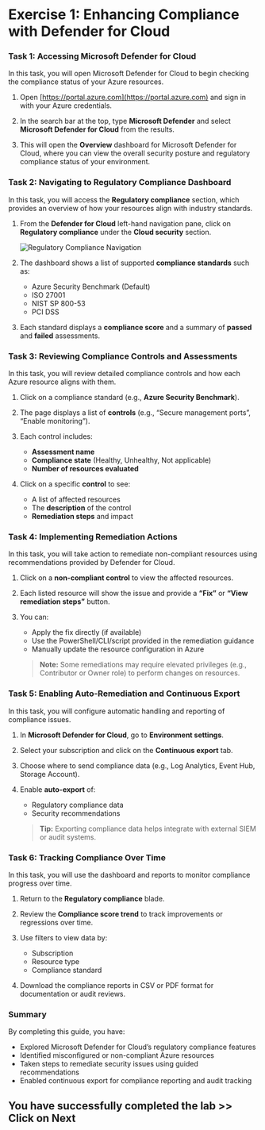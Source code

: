 # Exercise 1: Enhancing Compliance with Defender for Cloud 

### Task 1: Accessing Microsoft Defender for Cloud

In this task, you will open Microsoft Defender for Cloud to begin checking the compliance status of your Azure resources.

1. Open [https://portal.azure.com](https://portal.azure.com) and sign in with your Azure credentials.

2. In the search bar at the top, type **Microsoft Defender** and select **Microsoft Defender for Cloud** from the results.

3. This will open the **Overview** dashboard for Microsoft Defender for Cloud, where you can view the overall security posture and regulatory compliance status of your environment.

### Task 2: Navigating to Regulatory Compliance Dashboard

In this task, you will access the **Regulatory compliance** section, which provides an overview of how your resources align with industry standards.

1. From the **Defender for Cloud** left-hand navigation pane, click on **Regulatory compliance** under the **Cloud security** section.

   ![Regulatory Compliance Navigation](./images/task2.1.png)

2. The dashboard shows a list of supported **compliance standards** such as:

   * Azure Security Benchmark (Default)
   * ISO 27001
   * NIST SP 800-53
   * PCI DSS

3. Each standard displays a **compliance score** and a summary of **passed** and **failed** assessments.

### Task 3: Reviewing Compliance Controls and Assessments

In this task, you will review detailed compliance controls and how each Azure resource aligns with them.

1. Click on a compliance standard (e.g., **Azure Security Benchmark**).

2. The page displays a list of **controls** (e.g., “Secure management ports”, “Enable monitoring”).

3. Each control includes:

   * **Assessment name**
   * **Compliance state** (Healthy, Unhealthy, Not applicable)
   * **Number of resources evaluated**

4. Click on a specific **control** to see:

   * A list of affected resources
   * The **description** of the control
   * **Remediation steps** and impact

### Task 4: Implementing Remediation Actions

In this task, you will take action to remediate non-compliant resources using recommendations provided by Defender for Cloud.

1. Click on a **non-compliant control** to view the affected resources.

2. Each listed resource will show the issue and provide a **“Fix”** or **“View remediation steps”** button.

3. You can:

   * Apply the fix directly (if available)
   * Use the PowerShell/CLI/script provided in the remediation guidance
   * Manually update the resource configuration in Azure

   > **Note:** Some remediations may require elevated privileges (e.g., Contributor or Owner role) to perform changes on resources.

### Task 5: Enabling Auto-Remediation and Continuous Export

In this task, you will configure automatic handling and reporting of compliance issues.

1. In **Microsoft Defender for Cloud**, go to **Environment settings**.

2. Select your subscription and click on the **Continuous export** tab.

3. Choose where to send compliance data (e.g., Log Analytics, Event Hub, Storage Account).

4. Enable **auto-export** of:

   * Regulatory compliance data
   * Security recommendations

   > **Tip:** Exporting compliance data helps integrate with external SIEM or audit systems.

### Task 6: Tracking Compliance Over Time

In this task, you will use the dashboard and reports to monitor compliance progress over time.

1. Return to the **Regulatory compliance** blade.

2. Review the **Compliance score trend** to track improvements or regressions over time.

3. Use filters to view data by:

   * Subscription
   * Resource type
   * Compliance standard

4. Download the compliance reports in CSV or PDF format for documentation or audit reviews.

### Summary

By completing this guide, you have:

* Explored Microsoft Defender for Cloud’s regulatory compliance features
* Identified misconfigured or non-compliant Azure resources
* Taken steps to remediate security issues using guided recommendations
* Enabled continuous export for compliance reporting and audit tracking

## You have successfully completed the lab >> Click on Next